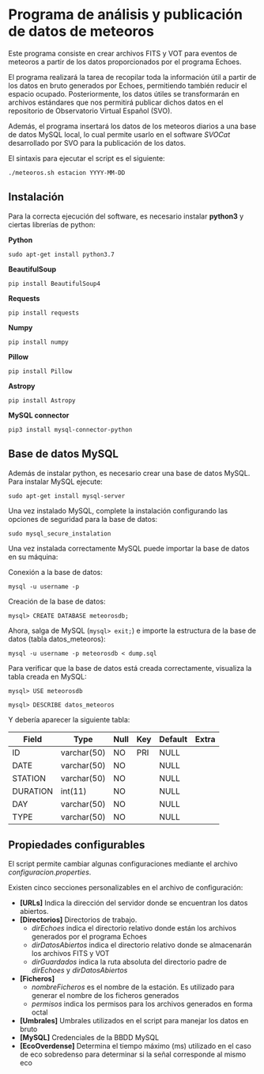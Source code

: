 # Programa de análisis y publicación de datos de meteoros

Este programa consiste en crear archivos FITS y VOT para eventos de meteoros a partir de los datos proporcionados por el programa Echoes.

El programa realizará la tarea de recopilar toda la información útil a partir de los datos en bruto generados por Echoes, permitiendo también reducir el espacio ocupado. Posteriormente, los datos útiles se transformarán en archivos estándares que nos permitirá publicar dichos datos en el repositorio de Observatorio Virtual Español (SVO).

Además, el programa insertará los datos de los meteoros diarios a una base de datos MySQL local, lo cual permite usarlo en el software _SVOCat_ desarrollado por SVO para la publicación de los datos.

El sintaxis para ejecutar el script es el siguiente:

    ./meteoros.sh estacion YYYY-MM-DD

## Instalación

Para la correcta ejecución del software, es necesario instalar **python3** y ciertas librerías de python:

**Python**

    sudo apt-get install python3.7

**BeautifulSoup**

    pip install BeautifulSoup4

**Requests**

    pip install requests

**Numpy**

    pip install numpy

**Pillow**

    pip install Pillow

**Astropy**

    pip install Astropy

**MySQL connector**

    pip3 install mysql-connector-python

## Base de datos MySQL

Además de instalar python, es necesario crear una base de datos MySQL. Para instalar MySQL ejecute:

    sudo apt-get install mysql-server

Una vez instalado MySQL, complete la instalación configurando las opciones de seguridad para la base de datos:

    sudo mysql_secure_instalation

Una vez instalada correctamente MySQL puede importar la base de datos en su máquina:

Conexión a la base de datos:

    mysql -u username -p

Creación de la base de datos:

    mysql> CREATE DATABASE meteorosdb;

Ahora, salga de MySQL (`mysql> exit;`) e importe la estructura de la base de datos (tabla datos_meteoros):

    mysql -u username -p meteorosdb < dump.sql

Para verificar que la base de datos está creada correctamente, visualiza la tabla creada en MySQL:

    mysql> USE meteorosdb

    mysql> DESCRIBE datos_meteoros

Y debería aparecer la siguiente tabla:

| Field    | Type        | Null | Key | Default | Extra |
|----------|-------------|------|-----|---------|-------|
| ID       | varchar(50) | NO   | PRI | NULL    |       |
| DATE     | varchar(50) | NO   |     | NULL    |       |
| STATION  | varchar(50) | NO   |     | NULL    |       |
| DURATION | int(11)     | NO   |     | NULL    |       |
| DAY      | varchar(50) | NO   |     | NULL    |       |
| TYPE     | varchar(50) | NO   |     | NULL    |       |

## Propiedades configurables

El script permite cambiar algunas configuraciones mediante el archivo _configuracion.properties_.

Existen cinco secciones personalizables en el archivo de configuración:
- **[URLs]** Indica la dirección del servidor donde se encuentran los datos abiertos.
- **[Directorios]** Directorios de trabajo. 
    * *dirEchoes* indica el directorio relativo donde están los archivos generados por el programa Echoes
    * *dirDatosAbiertos* indica el directorio relativo donde se almacenarán los archivos FITS y VOT
    * *dirGuardados* indica la ruta absoluta del directorio padre de *dirEchoes* y *dirDatosAbiertos*
- **[Ficheros]**
    * *nombreFicheros* es el nombre de la estación. Es utilizado para generar el nombre de los ficheros generados
    * *permisos* indica los permisos para los archivos generados en forma octal
- **[Umbrales]** Umbrales utilizados en el script para manejar los datos en bruto
- **[MySQL]** Credenciales de la BBDD MySQL
- **[EcoOverdense]** Determina el tiempo máximo (ms) utilizado en el caso de eco sobredenso para determinar si la señal corresponde al mismo eco
